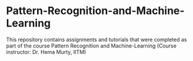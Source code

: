 # Pattern-Recognition-and-Machine-Learning

This repository contains assignments and tutorials that were completed as part of the course Pattern Recognition and Machine-Learning (Course instructor: Dr. Hema Murty, IITM)
